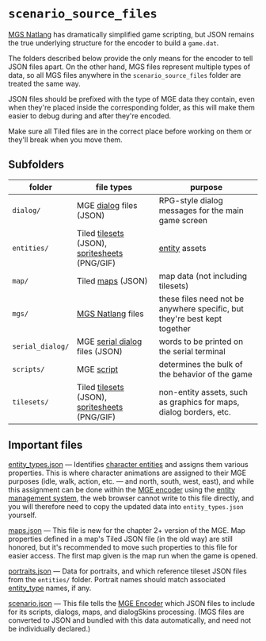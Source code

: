 # `scenario_source_files`

[MGS Natlang](mgs/mgs_natlang) has dramatically simplified game scripting, but JSON remains the true underlying structure for the encoder to build a `game.dat`.

The folders described below provide the only means for the encoder to tell JSON files apart. On the other hand, MGS files represent multiple types of data, so all MGS files anywhere in the `scenario_source_files` folder are treated the same way.

JSON files should be prefixed with the type of MGE data they contain, even when they're placed inside the corresponding folder, as this will make them easier to debug during and after they're encoded.

Make sure all Tiled files are in the correct place before working on them or they'll break when you move them.

## Subfolders

| folder | file types | purpose |
|---------------|------------|---------|
| `dialog/` | MGE [dialog](dialogs) files (JSON) | RPG-style dialog messages for the main game screen |
| `entities/` | Tiled [tilesets](tilesets) (JSON), [spritesheets](tilesets) (PNG/GIF) | [entity](entities) assets |
| `map/` | Tiled [maps](maps) (JSON) | map data (not including tilesets) |
| `mgs/` | [MGS Natlang](mgs/mgs_natlang) files | these files need not be anywhere specific, but they're best kept together |
| `serial_dialog/` | MGE [serial dialog](dialogs/serial_dialogs) files (JSON) | words to be printed on the serial terminal |
| `scripts/` | MGE [script](scripts) | determines the bulk of the behavior of the game |
| `tilesets/` | Tiled [tilesets](tilesets) (JSON), [spritesheets](tilesets) (PNG/GIF) | non-entity assets, such as graphics for maps, dialog borders, etc. |

## Important files

[entity_types.json](structure/entity_types.json) — Identifies [character entities](entities/character_entity) and assigns them various properties. This is where character animations are assigned to their MGE purposes (idle, walk, action, etc. — and north, south, west, east), and while this assignment can be done within the [MGE encoder](encoder/mge_encoder) using the [entity management system](entity_management_system), the web browser cannot write to this file directly, and you will therefore need to copy the updated data into `entity_types.json` yourself.

[maps.json](structure/maps.json) — This file is new for the chapter 2+ version of the MGE. Map properties defined in a map's Tiled JSON file (in the old way) are still honored, but it's recommended to move such properties to this file for easier access. The first map given is the map run when the game is opened.

[portraits.json](structure/portraits.json) — Data for portraits, and which reference tileset JSON files from the `entities/` folder. Portrait names should match associated [entity_type](entities/character_entity) names, if any.

[scenario.json](structure/scenario.json) — This file tells the [MGE Encoder](encoder/mge_encoder) which JSON files to include for its scripts, dialogs, maps, and dialogSkins processing. (MGS files are converted to JSON and bundled with this data automatically, and need not be individually declared.)
